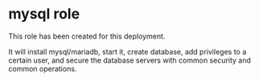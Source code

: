 # mysql role

This role has been created for this deployment.

It will install mysql/mariadb, start it, create database, add privileges to a certain user, and secure the database servers with common security and common operations.